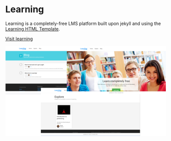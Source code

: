 # Learning

Learning is a completely-free LMS platform built upon jekyll and using the
[Learning HTML Template](http://learning.frontendmatter.com).

[Visit learning](https://learninglms.gq)

![](Preview.png)
